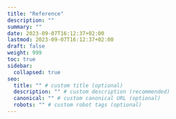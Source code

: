 ```yaml
---
title: "Reference"
description: ""
summary: ""
date: 2023-09-07T16:12:37+02:00
lastmod: 2023-09-07T16:12:37+02:00
draft: false
weight: 999
toc: true
sidebar:
  collapsed: true
seo:
  title: "" # custom title (optional)
  description: "" # custom description (recommended)
  canonical: "" # custom canonical URL (optional)
  robots: "" # custom robot tags (optional)
---
```


